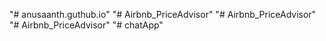 "# anusaanth.guthub.io" 
"# Airbnb_PriceAdvisor" 
"# Airbnb_PriceAdvisor" 
"# Airbnb_PriceAdvisor" 
"# chatApp" 
